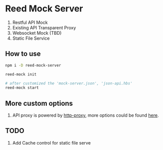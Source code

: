 # Reed Mock Server
1. Restful API Mock
2. Existing API Transparent Proxy
3. Websocket Mock (TBD)
4. Static File Service


## How to use

```sh
npm i -D reed-mock-server

reed-mock init

# after customized the 'mock-server.json', 'json-api.hbs'
reed-mock start
```


## More custom options

1. API proxy is powered by [http-proxy](https://github.com/nodejitsu/node-http-proxy), more options could be found [here](https://github.com/nodejitsu/node-http-proxy#options).

## TODO

1. Add Cache control for static file serve
